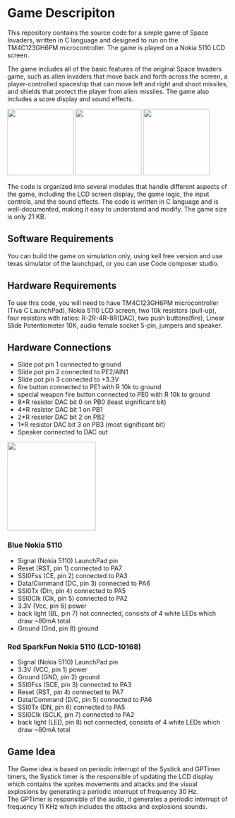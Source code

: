 # Game Descripiton
This repository contains the source code for a simple game of Space Invaders, written in C language and designed to run on the TM4C123GH6PM microcontroller. The game is played on a Nokia 5110 LCD screen.

The game includes all of the basic features of the original Space Invaders game, such as alien invaders that move back and forth across the screen, a player-controlled spaceship that can move left and right and shoot missiles, and shields that protect the player from alien missiles. The game also includes a score display and sound effects.   

<div>
<img src="https://user-images.githubusercontent.com/107086104/220419753-74388a01-7d59-4124-bab8-a5ef6fe2d342.png" width="150">
<img src="https://user-images.githubusercontent.com/107086104/220421351-55a605a0-1a7e-4a20-9481-50519f6fd643.png" width="150">
<img src="https://user-images.githubusercontent.com/107086104/220426568-f42973fe-e49b-4ad7-a5ad-77b2712bf2a6.png" width="150">
</div>
 
 The code is organized into several modules that handle different aspects of the game, including the LCD screen display, the game logic, the input controls, and the sound effects. The code is written in C language and is well-documented, making it easy to understand and modify. The game size is only 21 KB.
 ## Software Requirements
 You can build the game  on simulation only, using keil free version and use texas simulator of the launchpad, or you can use Code composer studio.
 ## Hardware Requirements
 To use this code, you will need to have TM4C123GH6PM microcontroller (Tiva C LaunchPad), Nokia 5110 LCD screen, two 10k resistors (pull-up), four resistors with ratios: R-2R-4R-8R(DAC), two push buttons(fire), Linear Slide Potentiometer 10K, audio female socket 5-pin, jumpers and speaker.
## Hardware Connections
 * Slide pot pin 1 connected to ground
 * Slide pot pin 2 connected to PE2/AIN1
 * Slide pot pin 3 connected to +3.3V 
 * fire button connected to PE1 with R 10k to ground 
 * special weapon fire button connected to PE0 with R 10k to ground 
 * 8*R resistor DAC bit 0 on PB0 (least significant bit)
 * 4*R resistor DAC bit 1 on PB1
 * 2*R resistor DAC bit 2 on PB2
 * 1*R resistor DAC bit 3 on PB3 (most significant bit)
 * Speaker connected to DAC out
 
 <div>
 <img src="https://user-images.githubusercontent.com/107086104/220455302-b4d6dcbb-eead-4e2c-b904-14c25f6bf18e.jpg" width="200">
 </div>
 
 ### Blue Nokia 5110           
 * Signal        (Nokia 5110) LaunchPad pin  				  
 * Reset         (RST, pin 1) connected to PA7								
 * SSI0Fss       (CE,  pin 2) connected to PA3							
 * Data/Command  (DC,  pin 3) connected to PA6				
 * SSI0Tx        (Din, pin 4) connected to PA5								
 * SSI0Clk       (Clk, pin 5) connected to PA2									
 * 3.3V          (Vcc, pin 6) power																	
 * back light    (BL,  pin 7) not connected, consists of 4 white LEDs which draw ~80mA total						
 * Ground        (Gnd, pin 8) ground													
										
 ### Red SparkFun Nokia 5110 (LCD-10168)																					
 * Signal        (Nokia 5110) LaunchPad pin								
 * 3.3V          (VCC, pin 1) power											
 * Ground        (GND, pin 2) ground														
 * SSI0Fss       (SCE, pin 3) connected to PA3										
 * Reset         (RST, pin 4) connected to PA7											
 * Data/Command  (D/C, pin 5) connected to PA6												
 * SSI0Tx        (DN,  pin 6) connected to PA5											
 * SSI0Clk       (SCLK, pin 7) connected to PA2											
 * back light    (LED, pin 8) not connected, consists of 4 white LEDs which draw ~80mA total										
 ## Game Idea
 The Game idea is based on periodic interrupt of the Systick and GPTimer timers, the Systick timer is the responsible of updating the LCD display which contains the sprites movements and attacks and the visual explosions by generating a periodic interrupt of frequency 30 Hz.  
 The GPTimer is responsible of the audio, it generates a periodic interrupt of frequency 11 KHz which includes the attacks and explosions sounds. 
